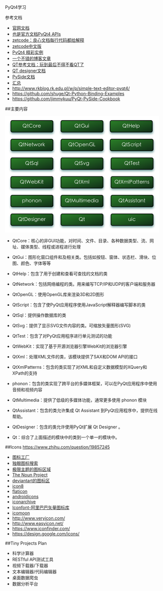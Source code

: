 PyQt4学习

参考文档

+ [官网文档](http://pyqt.sourceforge.net/Docs/PyQt4/)
+ [也是官方文档PyQt4 APIs ](http://pyqt.sourceforge.net/Docs/PyQt4/modules.html)
+ [zetcode：良心文档每行代码都给解释](http://zetcode.com/gui/pyqt4/)
+ [zetcode中文版](http://www.qaulau.com/books/PyQt4_Tutorial/index.html)
+ [PyQt4 精彩实例](http://www.linuxidc.com/Linux/2012-06/63652.htm)
+ [一个不错的博客文章](http://blog.csdn.net/a359680405/article/details/45096185)
+ [QT参考文档：玩到最后不得不看QT了](http://www.kuqin.com/qtdocument/)
+ [QT designer文档](http://doc.qt.io/qt-4.8/designer-manual.html)
+ [PySide文档](http://wiki.qt.io/Category:LanguageBindings::PySide)
+ [汇总](https://segmentfault.com/a/1190000005165656)
+ http://www.rkblog.rk.edu.pl/w/p/simple-text-editor-pyqt4/
+ https://github.com/shuge/Qt-Python-Binding-Examples
+ https://github.com/jimmykuu/PyQt-PySide-Cookbook

##主要内容

![PyQt4模块](./arc.png)


+ QtCore：核心的非GUI功能，对时间、文件、目录、各种数据类型、流、网址、媒体类型、线程或进程进行处理

+ QtGui：图形化窗口组件和及相关类。包括如按钮、窗体、状态栏、滑块、位图、颜色、字体等等

+ QtHelp：包含了用于创建和查看可查找的文档的类

+ QtNetwork：包括网络编程的类。用来编写TCP/IP和UDP的客户端和服务器

+ QtOpenGL：使用OpenGL库来渲染3D和2D图形

+ QtScript：包含了使PyQt应用程序使用JavaScript解释器编写脚本的类

+ QtSql：提供操作数据库的类

+ QtSvg：提供了显示SVG文件内容的类。可缩放矢量图形(SVG)

+ QtTest：包含了对PyQt应用程序进行单元测试的功能

+ QtWebKit：实现了基于开源浏览器引擎WebKit的浏览器引擎

+ QtXml：处理XML文件的类，该模块提供了SAX和DOM API的接口

+ QtXmlPatterns：包含的类实现了对XML和自定义数据模型的XQuery和XPath的支持

+ phonon：包含的类实现了跨平台的多媒体框架，可以在PyQt应用程序中使用音频和视频内容

+ QtMultimedia：提供了低级的多媒体功能，通常更多使用 phonon 模块

+ QtAssistant：包含的类允许集成 Qt Assistant 到PyQt应用程序中，提供在线帮助。

+ QtDesigner：包含的类允许使用PyQt扩展 Qt Designer 。

+ Qt：综合了上面描述的模块中的类到一个单一的模块中。







##Icons
https://www.zhihu.com/question/19857245

+ [图标工厂](http://iconfactory.com/freeware) 
+ [独眼图标搜索](http://www.iconfinder.com/) 
+ [极限主题的图标区域](http://bbs.themex.net/showthread.php?t=16839403) 
+ [The Noun Project](http://thenounproject.com/ )
+ [deviantart的图标区](http://browse.deviantart.com/customization/icons/os/mac/) 
+ [icon8](https://icons8.com/)
+ [flaticon](http://www.flaticon.com/)
+ [androidicons](http://www.androidicons.com/)
+ [iconarchive](http://www.iconarchive.com/)
+ [Iconfont-阿里巴巴矢量图标库](http://iconfont.cn/)
+ [icomoon](https://icomoon.io/app/)
+ http://www.veryicon.com/
+ http://www.easyicon.net/
+ https://www.iconfinder.com/
+ https://design.google.com/icons/





##Tiny Projects Plan

+ 科学计算器
+ RESTful API测试工具
+ 视频下载器/下载器
+ 文本编辑器/代码编辑器
+ 桌面数据爬虫
+ 数据分析平台
